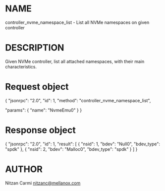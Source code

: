 # NAME

controller_nvme_namespace_list - List all NVMe namespaces on given controller

# DESCRIPTION

Given NVMe controller, list all attached namespaces, with their
main characteristics.

# Request object

{
  "jsonrpc": "2.0",
  "id": 1,
  "method": "controller_nvme_namespace_list",

  "params": {
    "name": "NvmeEmu0"
  }
}

# Response object

{
  "jsonrpc": "2.0",
  "id": 1,
  "result": [
    {
      "nsid": 1,
      "bdev": "Null0",
      "bdev_type": "spdk"
    },
    {
      "nsid": 2,
      "bdev": "Malloc0",
      "bdev_type": "spdk"
    }
  ]
}


# AUTHOR

Nitzan Carmi <nitzanc@mellanox.com>
